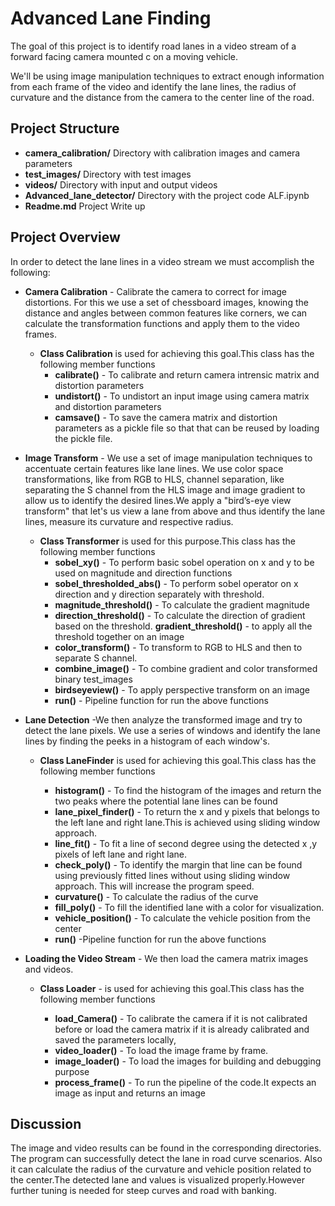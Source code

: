 # **Advanced Lane Finding**

The goal of this project is to identify road lanes in a video stream of a forward facing camera mounted c on a moving vehicle.

We'll be using image manipulation techniques to extract enough information from each frame of the video and identify the lane lines, the radius of curvature and the distance from the camera to the center line of the road.

## **Project Structure**

  * **camera_calibration/** Directory with calibration images and camera parameters
  * **test_images/** Directory with test images
  * **videos/** Directory with input and output videos
  * **Advanced_lane_detector/** Directory with the project code ALF.ipynb
  * **Readme.md** Project Write up

## **Project Overview**

In order to detect the lane lines in a video stream we must accomplish the following:

* **Camera Calibration** - Calibrate the camera to correct for image distortions. For this we use a set of chessboard images, knowing the distance and angles between common features like corners, we can calculate the transformation functions and apply them to the video frames.

  * **Class Calibration** is used for achieving this goal.This class has the following member functions
    * **calibrate()** - To calibrate and return camera intrensic matrix and distortion parameters
    * **undistort()** - To undistort an input image using camera matrix and distortion parameters
    * **camsave()** - To save the camera matrix and distortion parameters as a pickle file so that that can be reused by loading the pickle file.


* **Image Transform** - We use a set of image manipulation techniques to accentuate certain features like lane lines. We use color space transformations, like from RGB to HLS, channel separation, like separating the S channel from the HLS image and image gradient to allow us to identify the desired lines.We apply a "bird’s-eye view transform" that let's us view a lane from above and thus identify the lane lines, measure its curvature and respective radius.

  * **Class Transformer** is used for this purpose.This class has the following member functions
    * **sobel_xy()** - To perform basic sobel operation on x and y to be used on magnitude and direction functions
    * **sobel_thresholded_abs()** - To perform sobel operator  on x direction and y direction separately with threshold.
    * **magnitude_threshold()** - To calculate the gradient magnitude
    * **direction_threshold()** - To calculate the direction of gradient based on the threshold. **gradient_threshold()** - to apply all the threshold together on an image
    * **color_transform()** - To transform to RGB to HLS and then to separate S channel.
    * **combine_image()** - To combine gradient and color transformed binary test_images
    * **birdseyeview()** - To apply perspective transform on an image
    * **run()** - Pipeline function for run the above functions


* **Lane Detection** -We then analyze the transformed image and try to detect the lane pixels. We use a series of windows and identify the lane lines by finding the peeks in a histogram of each window's.

  * **Class LaneFinder** is used for achieving this goal.This class has the following member functions

    * **histogram()** - To find the histogram of the images and return the two peaks where the potential lane lines can be found
    * **lane_pixel_finder()** - To return the x and y pixels that belongs to the left lane and right lane.This is achieved using sliding window approach.
    * **line_fit()** - To fit a line of second degree using the detected x ,y pixels of left lane and right lane.
    * **check_poly()** - To identify the margin that line can be found using previously fitted lines without using sliding window approach. This will increase the program speed.
    * **curvature()** - To calculate the radius of the curve
    * **fill_poly()** - To fill the identified lane with a color for visualization.
    * **vehicle_position()** - To calculate the vehicle position from the center
    * **run()** -Pipeline function for run the above functions


* **Loading the Video Stream** -  We then load the camera matrix images and videos.

  * **Class Loader** - is used for achieving this goal.This class has the following member functions

    * **load_Camera()** - To calibrate the camera if it is not calibrated before or load the camera matrix if it is already calibrated and saved the parameters locally,
    * **video_loader()** - To load the image frame by frame.
    * **image_loader()** - To load the images for building and debugging purpose
    * **process_frame()** - To run the pipeline of the code.It expects an image as input and returns an image

## **Discussion**

The image and video results can be found in the corresponding directories. The program can successfully detect the lane in road curve scenarios. Also it can calculate the radius of the curvature and vehicle position related to the center.The detected lane and values is visualized properly.However further tuning is needed for steep curves and road with banking.
